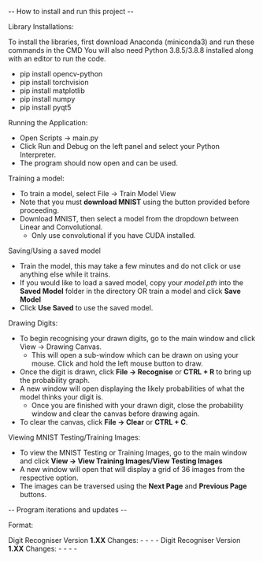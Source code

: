 -- How to install and run this project --

Library Installations:

To install the libraries, first download Anaconda (miniconda3) and run these commands in the CMD
You will also need Python 3.8.5/3.8.8 installed along with an editor to run the code.
- pip install opencv-python
- pip install torchvision
- pip install matplotlib
- pip install numpy
- pip install pyqt5


Running the Application:
- Open Scripts -> main.py
- Click Run and Debug on the left panel and select your Python Interpreter.
- The program should now open and can be used.

Training a model:
- To train a model, select File -> Train Model View
- Note that you must **download MNIST** using the button provided before proceeding.
- Download MNIST, then select a model from the dropdown between Linear and Convolutional.
    * Only use convolutional if you have CUDA installed.


Saving/Using a saved model
- Train the model, this may take a few minutes and do not click or use anything else while it trains.
- If you would like to load a saved model, copy your *model.pth* into the **Saved Model** folder in the directory 
    OR train a model and click **Save Model**
- Click **Use Saved** to use the saved model.


Drawing Digits:
- To begin recognising your drawn digits, go to the main window and click View -> Drawing Canvas.
    * This will open a sub-window which can be drawn on using your mouse. Click and hold the left mouse button to draw.
- Once the digit is drawn, click **File -> Recognise** or **CTRL + R** to bring up the probability graph.
- A new window will open displaying the likely probabilities of what the model thinks your digit is.
    * Once you are finished with your drawn digit, close the probability window and clear the canvas before drawing again.
- To clear the canvas, click **File -> Clear** or **CTRL + C**.

Viewing MNIST Testing/Training Images:
- To view the MNIST Testing or Training Images, go to the main window and click **View -> View Training Images/View Testing Images**
- A new window will open that will display a grid of 36 images from the respective option.
- The images can be traversed using the **Next Page** and **Previous Page** buttons.










-- Program iterations and updates --

Format:

Digit Recogniser Version **1.XX**
    Changes:
        - 
        -
        -
        -
Digit Recogniser Version **1.XX**
    Changes:
        -
        -
        -
        -
        
